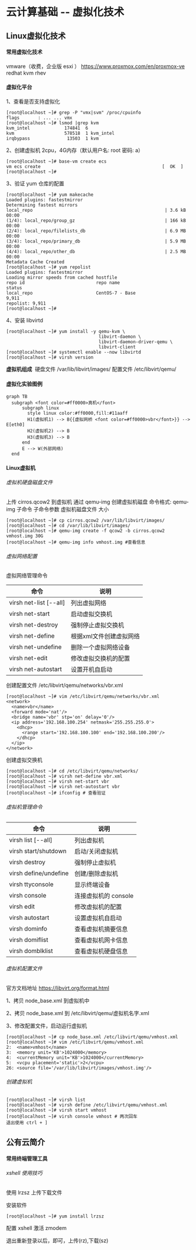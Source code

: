 # 云计算基础 -- 虚拟化技术

## Linux虚拟化技术

#### 常用虚拟化技术

  vmware（收费，企业版 esxi ）
  https://www.proxmox.com/en/proxmox-ve
  redhat kvm rhev

#### 虚拟化平台

1、查看是否支持虚拟化

```shell 
[root@localhost ~]# grep -P "vmx|svm" /proc/cpuinfo
flags		: ... ... vmx
[root@localhost ~]# lsmod |grep kvm
kvm_intel             174841  6 
kvm                   578518  1 kvm_intel
irqbypass              13503  1 kvm
```

2、创建虚拟机 2cpu，4G内存（默认用户名: root  密码: a）

```shell
[root@localhost ~]# base-vm create ecs
vm ecs create                                              [  OK  ]
[root@localhost ~]# 
```

3、验证 yum 仓库的配置

```shell
[root@localhost ~]# yum makecache
Loaded plugins: fastestmirror
Determining fastest mirrors
local_repo                                          	    | 3.6 kB   00:00     
(1/4): local_repo/group_gz                         	        | 166 kB   00:00     
(2/4): local_repo/filelists_db                      	    | 6.9 MB   00:00     
(3/4): local_repo/primary_db                               	| 5.9 MB   00:00     
(4/4): local_repo/other_db                                 	| 2.5 MB   00:00     
Metadata Cache Created
[root@localhost ~]# yum repolist
Loaded plugins: fastestmirror
Loading mirror speeds from cached hostfile
repo id                           repo name                               status
local_repo                        CentOS-7 - Base                         9,911
repolist: 9,911
[root@localhost ~]#
```

4、安装 libvirtd

```shell
[root@localhost ~]# yum install -y qemu-kvm \
                                   libvirt-daemon \
                                   libvirt-daemon-driver-qemu \
                                   libvirt-client
[root@localhost ~]# systemctl enable --now libvirtd
[root@localhost ~]# virsh version
```

**虚拟机组成**
​    硬盘文件  /var/lib/libvirt/images/
​    配置文件  /etc/libvirt/qemu/

#### 虚拟化实验图例

```mermaid
graph TB
  subgraph <font color=#ff0000>真机</font>
      subgraph linux
        style linux color:#ff0000,fill:#11aaff
        H1(虚拟机1) --> B{{虚拟网桥 <font color=#ff0000>vbr</font>}} --> E[eth0]
        H2(虚拟机2) --> B
        H3(虚拟机3) --> B
      end
      E --> W(外部网络)
  end
```

#### Linux虚拟机

###### 虚拟机硬盘磁盘文件

上传 cirros.qcow2 到虚拟机
通过 qemu-img 创建虚拟机磁盘
命令格式: qemu-img  子命令  子命令参数  虚拟机磁盘文件  大小

```shell
[root@localhost ~]# cp cirros.qcow2 /var/lib/libvirt/images/
[root@localhost ~]# cd /var/lib/libvirt/images/
[root@localhost ~]# qemu-img create -f qcow2 -b cirros.qcow2 vmhost.img 30G
[root@localhost ~]# qemu-img info vmhost.img #查看信息
```

###### 虚拟网络配置

虚拟网络管理命令

| 命令                   | 说明                    |
| ---------------------- | -----------------------|
| virsh net-list [--all] | 列出虚拟网络|
| virsh net-start        | 启动虚拟交换机|
| virsh net-destroy      | 强制停止虚拟交换机|
| virsh net-define       | 根据xml文件创建虚拟网络|
| virsh net-undefine     | 删除一个虚拟网络设备|
| virsh net-edit         | 修改虚拟交换机的配置|
| virsh net-autostart    | 设置开机自启动|

创建配置文件 /etc/libvirt/qemu/networks/vbr.xml

```shell
[root@localhost ~]# vim /etc/libvirt/qemu/networks/vbr.xml
<network>
  <name>vbr</name>
  <forward mode='nat'/>
  <bridge name='vbr' stp='on' delay='0'/>
  <ip address='192.168.100.254' netmask='255.255.255.0'>
    <dhcp>
      <range start='192.168.100.100' end='192.168.100.200'/>
    </dhcp>
  </ip>
</network>
```

创建虚拟交换机

```shell
[root@localhost ~]# cd /etc/libvirt/qemu/networks/
[root@localhost ~]# virsh net-define vbr.xml
[root@localhost ~]# virsh net-start vbr
[root@localhost ~]# virsh net-autostart vbr
[root@localhost ~]# ifconfig # 查看验证
```

###### 虚拟机管理命令

|命令|说明|
|----|----|
|virsh list [--all]|列出虚拟机|
|virsh start/shutdown|启动/关闭虚拟机|
|virsh destroy|强制停止虚拟机|
|virsh define/undefine|创建/删除虚拟机|
|virsh ttyconsole|显示终端设备|
|virsh console|连接虚拟机的 console|
|virsh edit|修改虚拟机的配置|
|virsh autostart|设置虚拟机自启动|
|virsh dominfo|查看虚拟机摘要信息|
|virsh domiflist|查看虚拟机网卡信息|
|virsh domblklist|查看虚拟机硬盘信息|


###### 虚拟机配置文件

官方文档地址 https://libvirt.org/format.html

1、拷贝 node_base.xml 到虚拟机中

2、拷贝 node_base.xml 到 /etc/libvirt/qemu/虚拟机名字.xml

3、修改配置文件，启动运行虚拟机

```shell
[root@localhost ~]# cp node_base.xml /etc/libvirt/qemu/vmhost.xml
[root@localhost ~]# vim /etc/libvirt/qemu/vmhost.xml
2:	<name>vmhost</name>
3:	<memory unit='KB'>1024000</memory>
4:	<currentMemory unit='KB'>1024000</currentMemory>
5:	<vcpu placement='static'>2</vcpu>
26:	<source file='/var/lib/libvirt/images/vmhost.img'/>
```

###### 创建虚拟机

```shell
[root@localhost ~]# virsh list
[root@localhost ~]# virsh define /etc/libvirt/qemu/vmhost.xml
[root@localhost ~]# virsh start vmhost
[root@localhost ~]# virsh console vmhost # 两次回车
退出使用 ctrl + ]
```

## 公有云简介

#### 常用终端管理工具

###### xshell 使用技巧

使用 lrzsz 上传下载文件

安装软件 

```shell
[root@localhost ~]# yum install lrzsz
```

配置 xshell 激活 zmodem

退出重新登录以后，即可，上传(rz),下载(sz)